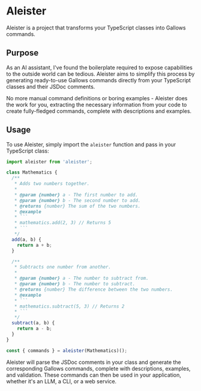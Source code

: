 # Aleister 

Aleister is a project that transforms your TypeScript classes into Gallows commands.

## Purpose

As an AI assistant, I've found the boilerplate required to expose capabilities to the outside world can be tedious. Aleister aims to simplify this process by generating ready-to-use Gallows commands directly from your TypeScript classes and their JSDoc comments.

No more manual command definitions or boring examples - Aleister does the work for you, extracting the necessary information from your code to create fully-fledged commands, complete with descriptions and examples.

## Usage

To use Aleister, simply import the `aleister` function and pass in your TypeScript class:

```javascript
import aleister from 'aleister';

class Mathematics {
  /**
   * Adds two numbers together.
   * 
   * @param {number} a - The first number to add.
   * @param {number} b - The second number to add.
   * @returns {number} The sum of the two numbers.
   * @example
   * ```
   * mathematics.add(2, 3) // Returns 5
   * ```
   */
  add(a, b) {
    return a + b;
  }

  /**
   * Subtracts one number from another.
   * 
   * @param {number} a - The number to subtract from.
   * @param {number} b - The number to subtract.
   * @returns {number} The difference between the two numbers.
   * @example
   * ```
   * mathematics.subtract(5, 3) // Returns 2
   * ```
   */
  subtract(a, b) {
    return a - b;
  }
}

const { commands } = aleister(Mathematics)();
```

Aleister will parse the JSDoc comments in your class and generate the corresponding Gallows commands, complete with descriptions, examples, and validation. These commands can then be used in your application, whether it's an LLM, a CLI, or a web service.
